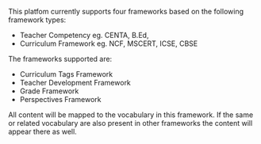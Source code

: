This platfom currently supports four frameworks based on the following framework types:

- Teacher Competency     eg. CENTA, B.Ed,  
- Curriculum Framework  eg. NCF, MSCERT, ICSE, CBSE

The frameworks supported are:
- Curriculum Tags Framework
- Teacher Development Framework
- Grade Framework
- Perspectives Framework

All content will be mapped to the vocabulary in this framework. If the same or related vocabulary are also present in other frameworks the content will appear there as well.
